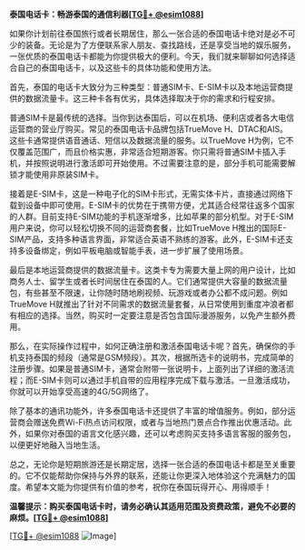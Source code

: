 **泰国电话卡：畅游泰国的通信利器[[TG💪+ @esim1088](https://t.me/s/esim1088)]**

如果你计划前往泰国旅行或者长期居住，那么一张合适的泰国电话卡绝对是必不可少的装备。无论是为了方便联系家人朋友、查找路线，还是享受当地的娱乐服务，一张优质的泰国电话卡都能为你提供极大的便利。今天，我们就来聊聊如何选择适合自己的泰国电话卡，以及这些卡的具体功能和使用方法。

首先，泰国的电话卡大致分为三种类型：普通SIM卡、E-SIM卡以及本地运营商提供的数据流量卡。这三种卡各有优劣，具体选择取决于你的需求和行程安排。

普通SIM卡是最传统的选择。当你到达泰国后，可以在机场、便利店或者各大电信运营商的营业厅购买。常见的泰国电话卡品牌包括TrueMove H、DTAC和AIS。这些卡通常提供语音通话、短信以及数据流量的服务。以TrueMove H为例，它不仅覆盖范围广，而且价格实惠，非常适合短期游客。你只需将普通SIM卡插入手机，并按照说明进行激活即可开始使用。不过需要注意的是，部分手机可能需要解锁才能使用非原装SIM卡。

接着是E-SIM卡，这是一种电子化的SIM卡形式，无需实体卡片，直接通过网络下载到设备中即可使用。E-SIM卡的优势在于携带方便，尤其适合经常往返多个国家的人群。目前支持E-SIM功能的手机逐渐增多，比如苹果的部分机型。对于E-SIM用户来说，你可以轻松切换不同的运营商套餐，比如TrueMove H推出的国际E-SIM产品，支持多种语言界面，非常适合英语不熟练的游客。此外，E-SIM卡还支持多设备绑定，例如平板电脑或智能手表，进一步扩展了使用场景。

最后是本地运营商提供的数据流量卡。这类卡专为需要大量上网的用户设计，比如商务人士、留学生或者长时间居住在泰国的人。它们通常提供大容量的数据流量包，有些甚至不限速，让你随时随地刷视频、玩游戏或者办公都不成问题。例如TrueMove H就推出了针对不同需求的数据流量套餐，从日常使用到重度冲浪者都有相应的选择。当然，购买时一定要注意是否包含国际漫游服务，以免产生额外费用。

那么，在实际操作过程中，如何正确注册和激活泰国电话卡呢？首先，确保你的手机支持泰国的频段（通常是GSM频段）。其次，根据所选卡的说明书，完成简单的注册步骤。如果是普通SIM卡，通常会附带一张说明卡，上面列出了详细的激活流程；而E-SIM卡则可以通过手机自带的应用程序完成下载与激活。一旦激活成功，你就可以开始享受高速的4G/5G网络了。

除了基本的通讯功能外，许多泰国电话卡还提供了丰富的增值服务。例如，部分运营商会赠送免费Wi-Fi热点访问权限，或者与当地热门景点合作推出优惠活动。此外，如果你对泰国的语言文化感兴趣，还可以考虑购买支持多语言客服的服务包，以便更好地融入当地生活。

总之，无论你是短期旅游还是长期定居，选择一张合适的泰国电话卡都是至关重要的。它不仅能帮助你保持与外界的联系，还能让你更深入地体验这个充满魅力的国度。希望本文能为你提供有价值的参考，祝你在泰国玩得开心、用得顺手！

**温馨提示：购买泰国电话卡时，请务必确认其适用范围及资费政策，避免不必要的麻烦。[[TG💪+ @esim1088](https://t.me/s/esim1088)]**

[[TG💪+ @esim1088](https://t.me/s/esim1088) ![Image](https://i.postimg.cc/4NQfJmqS/Snipaste-2025-05-13-00-14-12.png)]
